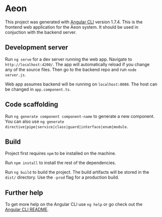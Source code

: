 # Aeon

This project was generated with [Angular CLI](https://github.com/angular/angular-cli) version 1.7.4.
This is the frontend web application for the Aeon system. It should be used in conjuction with the backend server.

## Development server

Run `ng serve` for a dev server running the web app. Navigate to `http://localhost:4200/`. The app will automatically reload if you change any of the source files. Then go to the backend repo and run `node server.js`. 

Web app assumes backend will be running on `localhost:8080`. The host can be changed in `app.component.ts`.

## Code scaffolding

Run `ng generate component component-name` to generate a new component. You can also use `ng generate directive|pipe|service|class|guard|interface|enum|module`.

## Build
Project first requires `npm` to be installed on the machine.

Run `npm install` to install the rest of the dependencies.

Run `ng build` to build the project. The build artifacts will be stored in the `dist/` directory. Use the `-prod` flag for a production build.

## Further help

To get more help on the Angular CLI use `ng help` or go check out the [Angular CLI README](https://github.com/angular/angular-cli/blob/master/README.md).
